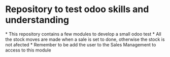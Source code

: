 <h1>
	Repository to test odoo skills and understanding
</h1>

<p>
	* This repository contains a few modules to develop a small odoo test
	* All the stock moves are made when a sale is set to done, otherwise the stock is not afected
	* Remember to be add the user to the Sales Management to access to this module
</p>